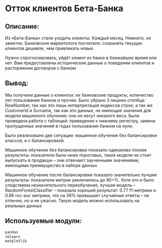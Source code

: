 # Отток клиентов Бета-Банка

## Описание:

Из «Бета-Банка» стали уходить клиенты. Каждый месяц. Немного, но заметно. Банковские маркетологи посчитали: сохранять текущих клиентов дешевле, чем привлекать новых

Нужно спрогнозировать, уйдёт клиент из банка в ближайшее время или нет. Вам предоставлены исторические данные о поведении клиентов и расторжении договоров с банком

## Вывод:

Мы получили данные о клиентах: их банковские продукты, количество лет пользования банком и прочее. Было убрано 3 лишних столбца: RowNumber, так как это лишь интерпретация индексов строк; а так же CustomerId и Surname, так как это данные, не имеющие значения для модели машинного обучения: они не несут никакого веса. Была проведена работа с таблицей: приведение к нижнему регистру, замена пропущенных значений в годах пользования банком на нули.

Было реализовано две ситуации: машинное обучение без балансировки классов, и с балансировкой.

Машинное обучение без балансировки показало одинаково плохие результаты: показатели были ниже пороговых, такие модели не стоит выпускать в продакшн – они отвечают заученными значениями, имеющими преимущество в наборе данных

Машинное обучение после балансировки показало значительно лучшие результаты: показатели метрик увеличились до 90+%. Хотя это и было следствием незначительного переобучения, лучшая модель – RandomForestClassifier – показала хороший результат: 0.77 f1-метрики и 0.86 roc-auc метрики, что на 36% превышает случайные ответы – не отлично, но и не ужасно. Такую модель можно использовать на реальных данных

## Используемые модули:

```python
pandas 
sklearn
matplotlib
```
